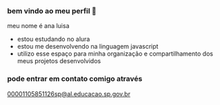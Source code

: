 ### bem vindo ao meu perfil 💙

meu nome é ana luisa 

- estou estudando no alura
- estou me desenvolvendo na linguagem javascript
- utilizo esse espaço para minha organização e compartilhamento dos meus projetos desenvolvidos

### pode entrar em contato comigo através 

00001105851126sp@al.educacao.sp.gov.br
